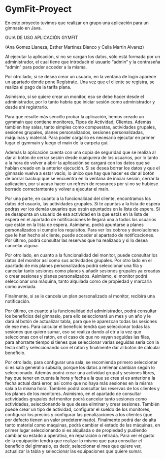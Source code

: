 # GymFit-Proyect
En este proyecto tuvimos que realizar en grupo una aplicación para un gimnasio en Java.

GUIA DE USO APLICACIÓN GYMFIT

(Ana Gomez Llaneza, Esther Martinez Blanco y Celia Martin Alvarez)


Al ejecutar la aplicación, si no se cargan los datos, sólo está formada por un administrador, el cual tiene que  introducir el usuario “admin” y  la contraseña “admin” para poder acceder a la misma.

Por otro lado, si se desea crear un usuario, en la ventana de login aparece un apartado donde pone Regístrate. Una vez que el cliente se registra, se realiza el pago de la tarifa plana.

Asimismo, si se quiere crear un monitor, eso se debe hacer desde el administrador, por lo tanto habría que iniciar sesión como administrador y desde ahí registrarlo.

Para que resulte más sencillo probar la aplicación, hemos creado un gymmain que contiene monitores, Tipos de Actividad, Clientes. Además también hay salas, tanto simples como compuestas, actividades grupales, sesiones grupales, planes personalizados, sesiones personalizadas, máquinas y material.
Para poder cargarlo es necesario ejecutar en primer lugar el gymmain y luego el main de la carpeta gui.

Además la aplicación cuenta con una copia de seguridad que se realiza al dar al botón de cerrar sesión desde cualquiera de los usuarios, por lo tanto a la hora de volver a abrir la aplicación se cargará con los datos que se habían creado en la anterior ejecución. Si  se desea borrar los datos y que el gimnasio vuelva a estar vacío, lo único que hay que hacer es dar al botón de borrar backup que se encuentra en la ventana de iniciar sesión, cerrar la aplicacion, por si acaso hacer un refresh de resources por si no se hubiese borrado correctamtente y volver a ejecutar el main.

Por una parte, en cuanto a la funcionalidad del cliente, encontramos los datos del usuario, las actividades grupales. Si te apuntas a la lista de espera podrás ver los demás usuarios que  están apuntados en la lista de espera. Si se desapunta un usuario de esa actividad en la que estás en la lista de espera en el apartado de notificaciones le llegará una a todos los usuarios que están en la lista de espera.
Asimismo, podrá apuntarse a planes personalizados si cumple los requisitos.
Para ver los cobros y devoluciones que le han hecho al cliente, puede acceder al apartado de notificaciones.
Por último, podrá consultar las reservas que ha realizado y si lo desea cancelar alguna.


Por otro lado, en cuanto a la funcionalidad del monitor, puede consultar los datos del monitor así  como sus actividades grupales.
Por otro lado en el apartado de mis planes personalizados podrá seleccionar una fila y cancelar tanto sesiones como planes y añadir sesiones grupales ya creadas o crear sesiones y planes personalizados.
Asimismo, el monitor podrá seleccionar una máquina, tanto alquilada como de propiedad y marcarla como averiada.

Finalmente, si se le cancela un plan personalizado al monitor, recibirá una notificación.


Por último, en cuanto a la funcionalidad del administrador, podrá consultar los beneficios del gimnasio, para ello seleccionará un mes y un año y le dará al botón de actualizar tabla, para que le aparezcan todas las sesiones de ese mes. Para calcular el beneficio tendrá que seleccionar todas las sesiones que quiere sumar, eso se realiza dando al ctr a la vez que seleccionas con el ratón, en el caso de que no vayan seguidas las filas, para ahorrarte tiempo si tienes que seleccionar varias seguidas seria con la tecla shift y seleccionando con el ratón y finalmente dar al botón de calcular beneficio.

Por otro lado, para configurar una sala, se recomienda primero seleccionar si es sala general o subsala, porque los datos a rellenar cambian según lo seleccionado.
Además podrá crear una actividad grupal y sesiones libres, hay que tener en cuenta la hora y fecha a la que se crea si es anterior a la fecha actual dará error, así como que no haya más sesiones en la misma sala a la misma hora. También podrá consultar las reservas de los clientes y los planes de los monitores. 
Asimismo, en el apartado de consultar actividades grupales del monitor podrá cancelar tanto sesiones como actividades, seleccionando la que desea eliminar y crear sesiones.
También puede crear un tipo de actividad, configurar el sueldo de los monitores, configurar los precios y configurar las penalizaciones a los clientes (que por defecto tienen un valor predeterminado). 
Finalmente podrá dar de alta tanto material como máquinas, podrá cambiar el estado de las máquinas, en primer lugar seleccionando si es alquilada o de propiedad y pudiendo cambiar su estado a operativa, en reparación o retirada. Para ver el gasto de la equipación tendrá que realizar lo mismo que para consultar el beneficio del gimnasio, es decir, seleccionar el mes que quiere ver, actualizar la tabla y seleccionar las equipaciones que quiere sumar.
